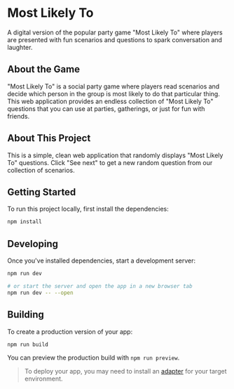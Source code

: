 # Most Likely To

A digital version of the popular party game "Most Likely To" where players are presented with fun scenarios and questions to spark conversation and laughter.

## About the Game

"Most Likely To" is a social party game where players read scenarios and decide which person in the group is most likely to do that particular thing. This web application provides an endless collection of "Most Likely To" questions that you can use at parties, gatherings, or just for fun with friends.

## About This Project

This is a simple, clean web application that randomly displays "Most Likely To" questions. Click "See next" to get a new random question from our collection of scenarios.

## Getting Started

To run this project locally, first install the dependencies:

```bash
npm install
```

## Developing

Once you've installed dependencies, start a development server:

```bash
npm run dev

# or start the server and open the app in a new browser tab
npm run dev -- --open
```

## Building

To create a production version of your app:

```bash
npm run build
```

You can preview the production build with `npm run preview`.

> To deploy your app, you may need to install an [adapter](https://kit.svelte.dev/docs/adapters) for your target environment.
